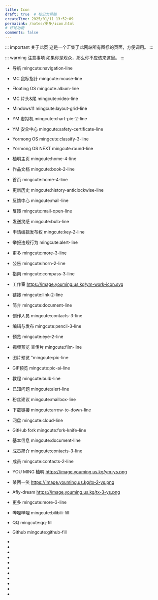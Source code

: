 ```yaml
---
title: Icon
draft: true  # 标记为草稿
createTime: 2025/01/11 13:52:09
permalink: /notes/更多/icon.html
# 评论功能
comments: false
---
```


::: important 关于此页
这是一个汇集了此网站所有图标的页面，方便调用。
:::

::: warning 注意事项
如果你是观众，那么你不应该来这里。
:::

- <Icon name="mingcute:navigation-line" color="currentColor" /> 导航
mingcute:navigation-line

- <Icon name="mingcute:mouse-line" color="currentColor" /> MC 鼠标指针
mingcute:mouse-line
- <Icon name="mingcute:album-line" color="currentColor" /> Floating OS
mingcute:album-line
- <Icon name="mingcute:video-line" color="currentColor" /> MC 片头&尾
mingcute:video-line
- <Icon name="mingcute:layout-grid-line" color="currentColor" /> Mindows11
mingcute:layout-grid-line
- <Icon name="mingcute:chart-pie-2-line" color="currentColor" /> YM 虚拟机
mingcute:chart-pie-2-line
- <Icon name="mingcute:safety-certificate-line" color="currentColor" /> YM 安全中心
mingcute:safety-certificate-line
- <Icon name="mingcute:classify-3-line" color="currentColor" /> Yormong OS
mingcute:classify-3-line
- <Icon name="mingcute:round-line" color="currentColor" /> Yormong OS NEXT
mingcute:round-line
- <Icon name="mingcute:home-4-line" color="currentColor" /> 柚明主页
mingcute:home-4-line
- <Icon name="mingcute:book-2-line" color="currentColor" /> 作品文档
mingcute:book-2-line

- <Icon name="mingcute:home-4-line" color="currentColor" /> 首页
mingcute:home-4-line

- <Icon name="mingcute:history-anticlockwise-line" color="currentColor" /> 更新历史
mingcute:history-anticlockwise-line

- <Icon name="mingcute:mail-line" color="currentColor" /> 反馈中心
mingcute:mail-line

- <Icon name="mingcute:mail-open-line" color="currentColor" /> 反馈
mingcute:mail-open-line
- <Icon name="mingcute:bulb-line" color="currentColor" /> 发送灵感
mingcute:bulb-line
- <Icon name="mingcute:key-2-line" color="currentColor" /> 申请编辑发布权
mingcute:key-2-line
- <Icon name="mingcute:alert-line" color="currentColor" /> 举报违规行为
mingcute:alert-line

- <Icon name="mingcute:more-3-line" color="currentColor" /> 更多
mingcute:more-3-line
- <Icon name="mingcute:horn-2-line" color="currentColor" /> 公告
mingcute:horn-2-line
- <Icon name="mingcute:compass-3-line" color="currentColor" /> 指南
mingcute:compass-3-line

- <Icon name="https://image.youming.us.kg/ym-work-icon.svg" color="currentColor" /> 工作室
https://image.youming.us.kg/ym-work-icon.svg

- <Icon name="mingcute:link-2-line" color="currentColor" /> 链接
mingcute:link-2-line

- <Icon name="mingcute:document-line" color="currentColor" /> 简介
mingcute:document-line
- <Icon name="mingcute:contacts-3-line" color="currentColor" /> 创作人员
mingcute:contacts-3-line
- <Icon name="mingcute:pencil-3-line" color="currentColor" /> 编辑与发布
mingcute:pencil-3-line

- <Icon name="mingcute:eye-2-line" color="currentColor" /> 预览
mingcute:eye-2-line
- <Icon name="mingcute:film-line" color="currentColor" /> 视频预览 宣传片
mingcute:film-line
- <Icon name="mingcute:pic-line" color="currentColor" /> 图片预览
"mingcute:pic-line
- <Icon name="mingcute:pic-ai-line" color="currentColor" /> GIF预览
mingcute:pic-ai-line

- <Icon name="mingcute:bulb-line" color="currentColor" /> 教程
mingcute:bulb-line

- <Icon name="mingcute:alert-line" color="currentColor" /> 已知问题
mingcute:alert-line
- <Icon name="mingcute:mailbox-line" color="currentColor" /> 粉丝建议
mingcute:mailbox-line

- <Icon name="mingcute:arrow-to-down-line" color="currentColor" /> 下载链接
mingcute:arrow-to-down-line
- <Icon name="mingcute:cloud-line" color="currentColor" /> 网盘
mingcute:cloud-line
- <Icon name="mingcute:fork-knife-line" color="currentColor" /> GitHub fork
mingcute:fork-knife-line

- <Icon name="mingcute:document-line" color="currentColor" /> 基本信息
mingcute:document-line
- <Icon name="mingcute:contacts-3-line" color="currentColor" /> 成员简介
mingcute:contacts-3-line
- <Icon name="mingcute:contacts-2-line" color="currentColor" /> 成员
mingcute:contacts-2-line
- <Icon name="https://image.youming.us.kg/ym-ys.png" color="currentColor" /> YOU MING 柚明
https://image.youming.us.kg/ym-ys.png
- <Icon name="https://image.youming.us.kg/tx-2-ys.png" color="currentColor" /> 某团一笑
https://image.youming.us.kg/tx-2-ys.png
- <Icon name="https://image.youming.us.kg/tx-3-ys.png" color="currentColor" /> Afly-dream
https://image.youming.us.kg/tx-3-ys.png

- <Icon name="mingcute:more-3-line" color="currentColor" /> 更多
mingcute:more-3-line

- <Icon name="mingcute:bilibili-fill" color="currentColor" /> 哔哩哔哩
mingcute:bilibili-fill
- <Icon name="mingcute:qq-fill" color="currentColor" /> QQ
mingcute:qq-fill
- <Icon name="mingcute:github-fill" color="currentColor" /> Github
mingcute:github-fill

- <Icon name="" color="currentColor" /> 

- <Icon name="" color="currentColor" /> 

- <Icon name="" color="currentColor" /> 

- <Icon name="" color="currentColor" /> 

- <Icon name="" color="currentColor" /> 

- <Icon name="" color="currentColor" /> 

- <Icon name="" color="currentColor" /> 

- <Icon name="" color="currentColor" /> 

- <Icon name="" color="currentColor" /> 

- <Icon name="" color="currentColor" /> 

- <Icon name="" color="currentColor" /> 

